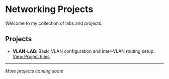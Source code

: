 # Networking Projects

Welcome to my collection of labs and projects.

## Projects

- **VLAN-LAB**: Basic VLAN configuration and inter-VLAN routing setup.  
  [View Project Files](VLAN-LAB/)

---

*More projects coming soon!*
